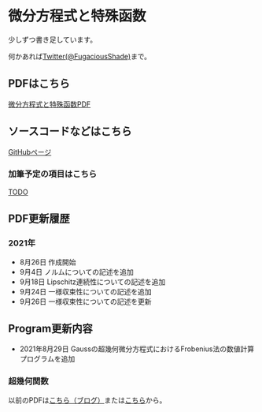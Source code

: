 # 微分方程式と特殊函数
少しずつ書き足しています。

何かあれば[Twitter(@FugaciousShade)](https://twitter.com/FugaciousShade)まで。

## PDFはこちら
[微分方程式と特殊函数PDF](/main/SpecialFunction.pdf)

## ソースコードなどはこちら
[GitHubページ](https://github.com/ephemeralshade/SpecialFunction)

### 加筆予定の項目はこちら
[TODO](main/todo.md)

## PDF更新履歴
### 2021年
- 8月26日
作成開始
- 9月4日
ノルムについての記述を追加
- 9月18日
Lipschitz連続性についての記述を追加
- 9月24日
一様収束性についての記述を追加
- 9月26日
一様収束性についての記述を更新

## Program更新内容
- 2021年8月29日
Gaussの超幾何微分方程式におけるFrobenius法の数値計算プログラムを追加

### 超幾何関数
以前のPDFは[こちら（ブログ）](https://fugaciousshade.blogspot.com/2021/05/HypergeometricFunction-PDF.html)または[こちら](OldFile/HypergeometricFunction.pdf)から。
